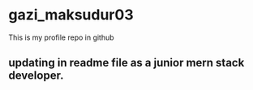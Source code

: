 # gazi_maksudur03
This is my profile repo in github


## updating in readme file as a junior mern stack developer.
